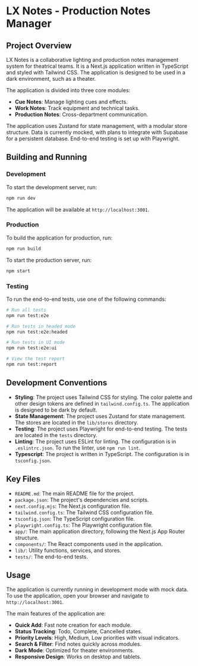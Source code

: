# LX Notes - Production Notes Manager

## Project Overview

LX Notes is a collaborative lighting and production notes management system for theatrical teams. It is a Next.js application written in TypeScript and styled with Tailwind CSS. The application is designed to be used in a dark environment, such as a theater.

The application is divided into three core modules:

*   **Cue Notes**: Manage lighting cues and effects.
*   **Work Notes**: Track equipment and technical tasks.
*   **Production Notes**: Cross-department communication.

The application uses Zustand for state management, with a modular store structure. Data is currently mocked, with plans to integrate with Supabase for a persistent database. End-to-end testing is set up with Playwright.

## Building and Running

### Development

To start the development server, run:

```bash
npm run dev
```

The application will be available at `http://localhost:3001`.

### Production

To build the application for production, run:

```bash
npm run build
```

To start the production server, run:

```bash
npm start
```

### Testing

To run the end-to-end tests, use one of the following commands:

```bash
# Run all tests
npm run test:e2e

# Run tests in headed mode
npm run test:e2e:headed

# Run tests in UI mode
npm run test:e2e:ui

# View the test report
npm run test:report
```

## Development Conventions

*   **Styling**: The project uses Tailwind CSS for styling. The color palette and other design tokens are defined in `tailwind.config.ts`. The application is designed to be dark by default.
*   **State Management**: The project uses Zustand for state management. The stores are located in the `lib/stores` directory.
*   **Testing**: The project uses Playwright for end-to-end testing. The tests are located in the `tests` directory.
*   **Linting**: The project uses ESLint for linting. The configuration is in `.eslintrc.json`. To run the linter, use `npm run lint`.
*   **Typescript**: The project is written in TypeScript. The configuration is in `tsconfig.json`.

## Key Files

*   `README.md`: The main README file for the project.
*   `package.json`: The project's dependencies and scripts.
*   `next.config.mjs`: The Next.js configuration file.
*   `tailwind.config.ts`: The Tailwind CSS configuration file.
*   `tsconfig.json`: The TypeScript configuration file.
*   `playwright.config.ts`: The Playwright configuration file.
*   `app/`: The main application directory, following the Next.js App Router structure.
*   `components/`: The React components used in the application.
*   `lib/`: Utility functions, services, and stores.
*   `tests/`: The end-to-end tests.

## Usage

The application is currently running in development mode with mock data. To use the application, open your browser and navigate to `http://localhost:3001`.

The main features of the application are:

*   **Quick Add**: Fast note creation for each module.
*   **Status Tracking**: Todo, Complete, Cancelled states.
*   **Priority Levels**: High, Medium, Low priorities with visual indicators.
*   **Search & Filter**: Find notes quickly across modules.
*   **Dark Mode**: Optimized for theater environments.
*   **Responsive Design**: Works on desktop and tablets.
